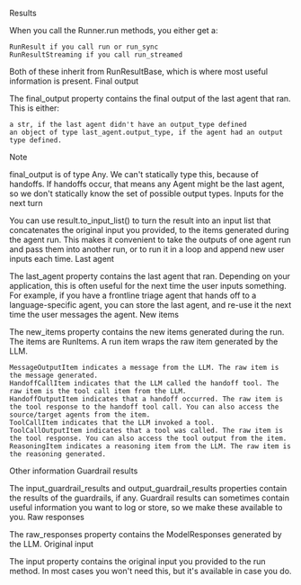 
Results

When you call the Runner.run methods, you either get a:

    RunResult if you call run or run_sync
    RunResultStreaming if you call run_streamed

Both of these inherit from RunResultBase, which is where most useful information is present.
Final output

The final_output property contains the final output of the last agent that ran. This is either:

    a str, if the last agent didn't have an output_type defined
    an object of type last_agent.output_type, if the agent had an output type defined.

Note

final_output is of type Any. We can't statically type this, because of handoffs. If handoffs occur, that means any Agent might be the last agent, so we don't statically know the set of possible output types.
Inputs for the next turn

You can use result.to_input_list() to turn the result into an input list that concatenates the original input you provided, to the items generated during the agent run. This makes it convenient to take the outputs of one agent run and pass them into another run, or to run it in a loop and append new user inputs each time.
Last agent

The last_agent property contains the last agent that ran. Depending on your application, this is often useful for the next time the user inputs something. For example, if you have a frontline triage agent that hands off to a language-specific agent, you can store the last agent, and re-use it the next time the user messages the agent.
New items

The new_items property contains the new items generated during the run. The items are RunItems. A run item wraps the raw item generated by the LLM.

    MessageOutputItem indicates a message from the LLM. The raw item is the message generated.
    HandoffCallItem indicates that the LLM called the handoff tool. The raw item is the tool call item from the LLM.
    HandoffOutputItem indicates that a handoff occurred. The raw item is the tool response to the handoff tool call. You can also access the source/target agents from the item.
    ToolCallItem indicates that the LLM invoked a tool.
    ToolCallOutputItem indicates that a tool was called. The raw item is the tool response. You can also access the tool output from the item.
    ReasoningItem indicates a reasoning item from the LLM. The raw item is the reasoning generated.

Other information
Guardrail results

The input_guardrail_results and output_guardrail_results properties contain the results of the guardrails, if any. Guardrail results can sometimes contain useful information you want to log or store, so we make these available to you.
Raw responses

The raw_responses property contains the ModelResponses generated by the LLM.
Original input

The input property contains the original input you provided to the run method. In most cases you won't need this, but it's available in case you do.
